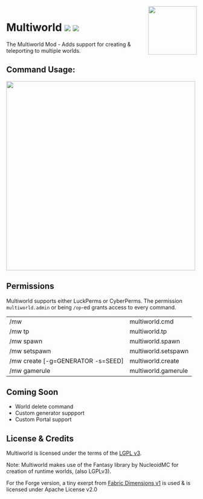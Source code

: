 <img src="https://cdn.modrinth.com/data/fgvoNDL1/icon.gif" align="right" height="128">

# Multiworld ![](http://cf.way2muchnoise.eu/multiworld-mod.svg) ![](http://cf.way2muchnoise.eu/versions/multiworld-mod.svg)
The Multiworld Mod - Adds support for creating & teleporting to multiple worlds. 

 
## Command Usage:
<img src="https://user-images.githubusercontent.com/16439221/147537366-4e4f6cd3-e2cd-433a-b801-d7169a4f21d2.png" width="500">

## Permissions

Multiworld supports either LuckPerms or CyberPerms.
The permission `multiworld.admin` or being `/op`-ed grants access to every command.

|      |     |
|------|-----|
| /mw  | multiworld.cmd |
| /mw tp | multiworld.tp |
| /mw spawn | multiworld.spawn |
| /mw setspawn | multiworld.setspawn |
| /mw create <id> <dim> [-g=GENERATOR -s=SEED] | multiworld.create |
| /mw gamerule | multiworld.gamerule |

 
## Coming Soon

- World delete command
- Custom generator suppport
- Custom Portal support

## License & Credits

Multiworld is licensed under the terms of the [LGPL v3](LICENSE).

Note: Multiworld makes use of the Fantasy library by NucleoidMC for creation of runtime worlds, (also LGPLv3).

For the Forge version, a tiny exerpt from [Fabric Dimensions v1](https://github.com/FabricMC/fabric/blob/1.18/fabric-dimensions-v1/src/main/java/net/fabricmc/fabric/impl/dimension/FabricDimensionInternals.java#L45) is used & is licensed under Apache License v2.0